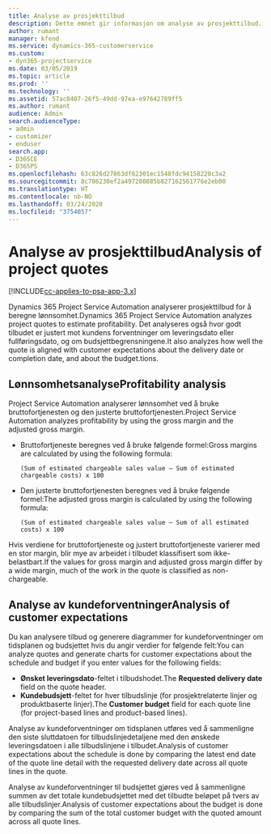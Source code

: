 ```yaml
---
title: Analyse av prosjekttilbud
description: Dette emnet gir informasjon om analyse av prosjekttilbud.
author: rumant
manager: kfend
ms.service: dynamics-365-customerservice
ms.custom:
- dyn365-projectservice
ms.date: 03/05/2019
ms.topic: article
ms.prod: ''
ms.technology: ''
ms.assetid: 57ac8407-26f5-49dd-97ea-e97642789ff5
ms.author: rumant
audience: Admin
search.audienceType:
- admin
- customizer
- enduser
search.app:
- D365CE
- D365PS
ms.openlocfilehash: 63c826d27863df62301ec1548fdc94158220c3a2
ms.sourcegitcommit: 8c786230ef2a497280885b827162561776e2eb00
ms.translationtype: HT
ms.contentlocale: nb-NO
ms.lasthandoff: 03/24/2020
ms.locfileid: "3754057"
---
```

# <a name="analysis-of-project-quotes"></a><span data-ttu-id="97ddb-103">Analyse av prosjekttilbud</span><span class="sxs-lookup"><span data-stu-id="97ddb-103">Analysis of project quotes</span></span>

[!INCLUDE[cc-applies-to-psa-app-3.x](../includes/cc-applies-to-psa-app-3x.md)]

<span data-ttu-id="97ddb-104">Dynamics 365 Project Service Automation analyserer prosjekttilbud for å beregne lønnsomhet.</span><span class="sxs-lookup"><span data-stu-id="97ddb-104">Dynamics 365 Project Service Automation analyzes project quotes to estimate profitability.</span></span> <span data-ttu-id="97ddb-105">Det analyseres også hvor godt tilbudet er justert mot kundens forventninger om leveringsdato eller fullføringsdato, og om budsjettbegrensningene.</span><span class="sxs-lookup"><span data-stu-id="97ddb-105">It also analyzes how well the quote is aligned with customer expectations about the delivery date or completion date, and about the budget.tions.</span></span>

## <a name="profitability-analysis"></a><span data-ttu-id="97ddb-106">Lønnsomhetsanalyse</span><span class="sxs-lookup"><span data-stu-id="97ddb-106">Profitability analysis</span></span>

<span data-ttu-id="97ddb-107">Project Service Automation analyserer lønnsomhet ved å bruke bruttofortjenesten og den justerte bruttofortjenesten.</span><span class="sxs-lookup"><span data-stu-id="97ddb-107">Project Service Automation analyzes profitability by using the gross margin and the adjusted gross margin.</span></span>

- <span data-ttu-id="97ddb-108">Bruttofortjeneste beregnes ved å bruke følgende formel:</span><span class="sxs-lookup"><span data-stu-id="97ddb-108">Gross margins are calculated by using the following formula:</span></span>

  `
    (Sum of estimated chargeable sales value – Sum of estimated chargeable costs) x 100
  `
- <span data-ttu-id="97ddb-109">Den justerte bruttofortjenesten beregnes ved å bruke følgende formel:</span><span class="sxs-lookup"><span data-stu-id="97ddb-109">The adjusted gross margin is calculated by using the following formula:</span></span>

  `
    (Sum of estimated chargeable sales value – Sum of all estimated costs) x 100
  `

<span data-ttu-id="97ddb-110">Hvis verdiene for bruttofortjeneste og justert bruttofortjeneste varierer med en stor margin, blir mye av arbeidet i tilbudet klassifisert som ikke-belastbart.</span><span class="sxs-lookup"><span data-stu-id="97ddb-110">If the values for gross margin and adjusted gross margin differ by a wide margin, much of the work in the quote is classified as non-chargeable.</span></span>

## <a name="analysis-of-customer-expectations"></a><span data-ttu-id="97ddb-111">Analyse av kundeforventninger</span><span class="sxs-lookup"><span data-stu-id="97ddb-111">Analysis of customer expectations</span></span>

<span data-ttu-id="97ddb-112">Du kan analysere tilbud og generere diagrammer for kundeforventninger om tidsplanen og budsjettet hvis du angir verdier for følgende felt:</span><span class="sxs-lookup"><span data-stu-id="97ddb-112">You can analyze quotes and generate charts for customer expectations about the schedule and budget if you enter values for the following fields:</span></span>

- <span data-ttu-id="97ddb-113">**Ønsket leveringsdato**-feltet i tilbudshodet.</span><span class="sxs-lookup"><span data-stu-id="97ddb-113">The **Requested delivery date** field on the quote header.</span></span>
- <span data-ttu-id="97ddb-114">**Kundebudsjett**-feltet for hver tilbudslinje (for prosjektrelaterte linjer og produktbaserte linjer).</span><span class="sxs-lookup"><span data-stu-id="97ddb-114">The **Customer budget** field for each quote line (for project-based lines and product-based lines).</span></span>

<span data-ttu-id="97ddb-115">Analyse av kundeforventninger om tidsplanen utføres ved å sammenligne den siste sluttdatoen for tilbudslinjedetaljene med den ønskede leveringsdatoen i alle tilbudslinjene i tilbudet.</span><span class="sxs-lookup"><span data-stu-id="97ddb-115">Analysis of customer expectations about the schedule is done by comparing the latest end date of the quote line detail with the requested delivery date across all quote lines in the quote.</span></span>

<span data-ttu-id="97ddb-116">Analyse av kundeforventninger til budsjettet gjøres ved å sammenligne summen av det totale kundebudsjettet med det tilbudte beløpet på tvers av alle tilbudslinjer.</span><span class="sxs-lookup"><span data-stu-id="97ddb-116">Analysis of customer expectations about the budget is done by comparing the sum of the total customer budget with the quoted amount across all quote lines.</span></span>
